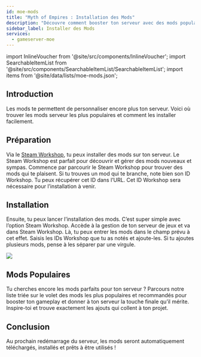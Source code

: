 ```yaml
---
id: moe-mods
title: "Myth of Empires : Installation des Mods"
description: "Découvre comment booster ton serveur avec des mods populaires pour un gameplay amélioré et plus de personnalisation → En savoir plus maintenant"
sidebar_label: Installer des Mods
services:
  - gameserver-moe
---
```


import InlineVoucher from '@site/src/components/InlineVoucher';
import SearchableItemList from '@site/src/components/SearchableItemList/SearchableItemList';
import items from '@site/data/lists/moe-mods.json';

## Introduction

Les mods te permettent de personnaliser encore plus ton serveur. Voici où trouver les mods serveur les plus populaires et comment les installer facilement.

<InlineVoucher />

## Préparation

Via le [Steam Workshop](https://steamcommunity.com/app/221100/workshop/), tu peux installer des mods sur ton serveur. Le Steam Workshop est parfait pour découvrir et gérer des mods nouveaux et sympas. Commence par parcourir le Steam Workshop pour trouver des mods qui te plaisent. Si tu trouves un mod qui te branche, note bien son ID Workshop. Tu peux récupérer cet ID dans l’URL. Cet ID Workshop sera nécessaire pour l’installation à venir.

## Installation

Ensuite, tu peux lancer l’installation des mods. C’est super simple avec l’option Steam Workshop. Accède à la gestion de ton serveur de jeux et va dans Steam Workshop. Là, tu peux entrer les mods dans le champ prévu à cet effet. Saisis les IDs Workshop que tu as notés et ajoute-les. Si tu ajoutes plusieurs mods, pense à les séparer par une virgule.

![](https://screensaver01.zap-hosting.com/index.php/s/MwT4zCxtJ3Jo6Md/preview)

## Mods Populaires

Tu cherches encore les mods parfaits pour ton serveur ? Parcours notre liste triée sur le volet des mods les plus populaires et recommandés pour booster ton gameplay et donner à ton serveur la touche finale qu’il mérite. Inspire-toi et trouve exactement les ajouts qui collent à ton projet.

<SearchableItemList items={items} />

## Conclusion

Au prochain redémarrage du serveur, les mods seront automatiquement téléchargés, installés et prêts à être utilisés !

<InlineVoucher />